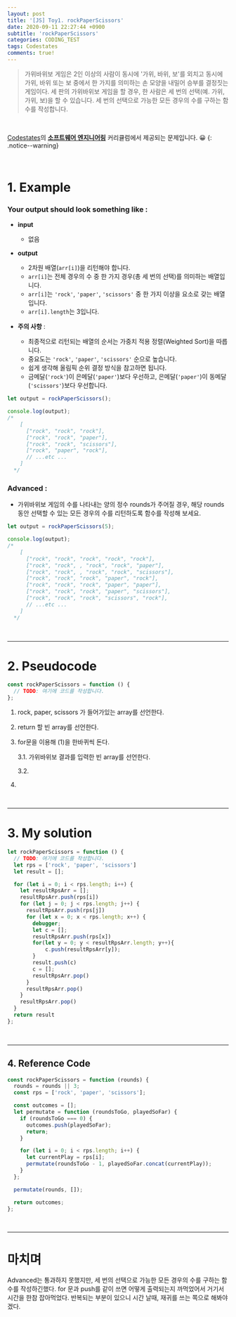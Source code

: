 ```yaml
---
layout: post
title: '[JS] Toy1. rockPaperScissors'
date: 2020-09-11 22:27:44 +0900
subtitle: 'rockPaperScissors'
categories: CODING_TEST
tags: Codestates
comments: true!
---
```


> 가위바위보 게임은 2인 이상의 사람이 동시에 '가위, 바위, 보'를 외치고 동시에 가위, 바위 또는 보 중에서 한 가지를 의미하는 손 모양을 내밀어 승부를 결정짓는 게임이다. 세 판의 가위바위보 게임을 할 경우, 한 사람은 세 번의 선택(예. 가위, 가위, 보)을 할 수 있습니다. 세 번의 선택으로 가능한 모든 경우의 수를 구하는 함수를 작성합니다.

<br>

[Codestates](https://codestates.com/)의 **[소프트웨어 엔지니어링](https://codestates.com/course/software-engineering)** 커리큘럼에서 제공되는 문제입니다. 😀 
{: .notice--warning}

<br>

# 1. Example

### Your output should look something like :

- **input**

  -  없음

- **output** 
  - 2차원 배열(`arr[i]`)을 리턴해야 합니다.
  - `arr[i]`는 전체 경우의 수 중 한 가지 경우(총 세 번의 선택)를 의미하는 배열입니다.
  - `arr[i]`는 `'rock'`, `'paper'`, `'scissors'` 중 한 가지 이상을 요소로 갖는 배열입니다.
  - `arr[i].length`는 3입니다.

- **주의 사항** :

  - 최종적으로 리턴되는 배열의 순서는 가중치 적용 정렬(Weighted Sort)을 따릅니다.
  - 중요도는 `'rock'`, `'paper'`, `'scissors'` 순으로 높습니다.
  - 쉽게 생각해 올림픽 순위 결정 방식을 참고하면 됩니다.
  - 금메달(`'rock'`)이 은메달(`'paper'`)보다 우선하고, 은메달(`'paper'`)이 동메달(`'scissors'`)보다 우선합니다.

```js
let output = rockPaperScissors();

console.log(output);
/*
    [
      ["rock", "rock", "rock"],
      ["rock", "rock", "paper"],
      ["rock", "rock", "scissors"],
      ["rock", "paper", "rock"],
      // ...etc ...
    ]
  */
```

### Advanced :

- 가위바위보 게임의 수를 나타내는 양의 정수 rounds가 주어질 경우, 해당 rounds 동안 선택할 수 있는 모든 경우의 수를 리턴하도록 함수를 작성해 보세요.

```js
let output = rockPaperScissors(5);

console.log(output);
/*
    [
      ["rock", "rock", "rock", "rock", "rock"],
      ["rock", "rock", , "rock", "rock", "paper"],
      ["rock", "rock", , "rock", "rock", "scissors"],
      ["rock", "rock", "rock", "paper", "rock"],
      ["rock", "rock", "rock", "paper", "paper"],
      ["rock", "rock", "rock", "paper", "scissors"],
      ["rock", "rock", "rock", "scissors", "rock"],
      // ...etc ...
    ]
  */
```



<br>

***

# 2. Pseudocode

```js
const rockPaperScissors = function () {
  // TODO: 여기에 코드를 작성합니다.
};
```

  1. rock, paper, scissors 가 들어가있는 array를 선언한다.

  2. return 할 빈 array를 선언한다.

  3. for문을 이용해 (1)을 한바퀴씩 돈다. 
     
       3.1. 가위바위보 결과를 입력한 빈 array를 선언한다.
       
       3.2. 
   
   4. 


<br>

***

# 3. My solution

```js
let rockPaperScissors = function () {
  // TODO: 여기에 코드를 작성합니다.
  let rps = ['rock', 'paper', 'scissors']
  let result = [];

  for (let i = 0; i < rps.length; i++) {
    let resultRpsArr = [];
    resultRpsArr.push(rps[i])
    for (let j = 0; j < rps.length; j++) {
      resultRpsArr.push(rps[j])
      for (let x = 0; x < rps.length; x++) {
        debugger;
        let c = [];
        resultRpsArr.push(rps[x])
        for(let y = 0; y < resultRpsArr.length; y++){
            c.push(resultRpsArr[y]);
        }
        result.push(c)
        c = [];
        resultRpsArr.pop()
      }
      resultRpsArr.pop()
    }
    resultRpsArr.pop()
  }
  return result
};

```

<br>

***

## 4. Reference Code

```js
const rockPaperScissors = function (rounds) {
  rounds = rounds || 3;
  const rps = ['rock', 'paper', 'scissors'];

  const outcomes = [];
  let permutate = function (roundsToGo, playedSoFar) {
    if (roundsToGo === 0) {
      outcomes.push(playedSoFar);
      return;
    }

    for (let i = 0; i < rps.length; i++) {
      let currentPlay = rps[i];
      permutate(roundsToGo - 1, playedSoFar.concat(currentPlay));
    }
  };

  permutate(rounds, []);

  return outcomes;
};
```

<br>

***

# 마치며

Advanced는 통과하지 못했지만, 세 번의 선택으로 가능한 모든 경우의 수를 구하는 함수를 작성하긴했다. for 문과 push를 같이 쓰면 어떻게 출력되는지 까먹었어서 거기서 시간을 한참 잡아먹었다. 반복되는 부분이 있으니 시간 날때, 재귀를 쓰는 쪽으로 해봐야겠다.
